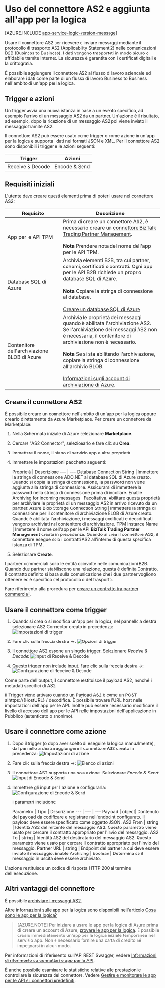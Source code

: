 <properties 
   pageTitle="Uso del connettore AS2 nelle app per la logica | Microsoft Azure App Service" 
   description="Come creare e configurare l'app per le API o il connettore AS2 e usarlo in un'app per la logica in Azure App Service" 
   services="logic-apps" 
   documentationCenter=".net,nodejs,java" 
   authors="rajeshramabathiran" 
   manager="erikre" 
   editor=""/>

<tags
   ms.service="logic-apps"
   ms.devlang="multiple"
   ms.topic="article"
   ms.tgt_pltfrm="na"
   ms.workload="integration" 
   ms.date="04/20/2016"
   ms.author="rajram"/>

# Uso del connettore AS2 e aggiunta all'app per la logica

[AZURE.INCLUDE [app-service-logic-version-message](../../includes/app-service-logic-version-message.md)]

Usare il connettore AS2 per ricevere e inviare messaggi mediante il protocollo di trasporto AS2 (Applicability Statement 2) nelle comunicazioni B2B (Business to Business). I dati vengono trasportati in modo sicuro e affidabile tramite Internet. La sicurezza è garantita con i certificati digitali e la crittografia.

È possibile aggiungere il connettore AS2 al flusso di lavoro aziendale ed elaborare i dati come parte di un flusso di lavoro Business to Business nell'ambito di un'app per la logica.

## Trigger e azioni
Un trigger avvia una nuova istanza in base a un evento specifico, ad esempio l'arrivo di un messaggio AS2 da un partner. Un'azione è il risultato, ad esempio, dopo la ricezione di un messaggio AS2 poi viene inviato il messaggio tramite AS2.

Il connettore AS2 può essere usato come trigger o come azione in un'app per la logica e supporta i dati nei formati JSON e XML. Per il connettore AS2 sono disponibili i trigger e le azioni seguenti:

Trigger | Azioni
--- | ---
Receive & Decode | Encode & Send

## Requisiti iniziali
L'utente deve creare questi elementi prima di poterli usare nel connettore AS2:

Requisito | Descrizione
--- | ---
App per le API TPM | Prima di creare un connettore AS2, è necessario creare un [connettore BizTalk Trading Partner Management][1]. <br/><br/>**Nota** Prendere nota del nome dell'app per le API TPM. 
Database SQL di Azure | Archivia elementi B2B, tra cui partner, schemi, certificati e contratti. Ogni app per le API B2B richiede un proprio database SQL di Azure. <br/><br/>**Nota** Copiare la stringa di connessione al database.<br/><br/>[Creare un database SQL di Azure](../sql-database/sql-database-get-started.md)
Contenitore dell'archiviazione BLOB di Azure | Archivia le proprietà dei messaggi quando è abilitata l'archiviazione AS2. Se l'archiviazione dei messaggi AS2 non è necessaria, il contenitore di archiviazione non è necessario. <br/><br/>**Nota** Se si sta abilitando l'archiviazione, copiare la stringa di connessione all'archivio BLOB.<br/><br/>[Informazioni sugli account di archiviazione di Azure](../storage/storage-create-storage-account.md).

## Creare il connettore AS2

È possibile creare un connettore nell'ambito di un'app per la logica oppure crearlo direttamente da Azure Marketplace. Per creare un connettore da Marketplace:

1. Nella Schermata iniziale di Azure selezionare **Marketplace**.
2. Cercare "AS2 Connector", selezionarlo e fare clic su **Crea**.
3. Immettere il nome, il piano di servizio app e altre proprietà.
4. Immettere le impostazioni pacchetto seguenti:

	Proprietà | Descrizione
--- | --- 
Database Connection String | Immettere la stringa di connessione ADO.NET al database SQL di Azure creato. Quando si copia la stringa di connessione, la password non viene aggiunta alla stringa di connessione. Assicurarsi di immettere la password nella stringa di connessione prima di incollare.
Enable Archiving for incoming messages | Facoltativa. Abilitare questa proprietà per archiviare le proprietà di un messaggio AS2 in arrivo ricevuto da un partner. 
Azure Blob Storage Connection String | Immettere la stringa di connessione per il contenitore di archiviazione BLOB di Azure creato. Quando è abilitata l'archiviazione, i messaggi codificati e decodificati vengono archiviati nel contenitore di archiviazione.
TPM Instance Name | Immettere il nome dell'app per le API **BizTalk Trading Partner Management** creata in precedenza. Quando si crea il connettore AS2, il connettore esegue solo i contratti AS2 all'interno di questa specifica istanza di TPM.

5. Selezionare **Create**.

I partner commerciali sono le entità coinvolte nelle comunicazioni B2B. Quando due partner stabiliscono una relazione, questa è definita Contratto. Il contratto definito si basa sulla comunicazione che i due partner vogliono ottenere ed è specifico del protocollo o del trasporto.

Fare riferimento alla procedura per [creare un contratto tra partner commerciali][2].

## Usare il connettore come trigger

1. Quando si crea o si modifica un'app per la logica, nel pannello a destra selezionare AS2 Connector creato in precedenza: ![Impostazioni di trigger][3]

2. Fare clic sulla freccia destra →: ![Opzioni di trigger][4]

3. Il connettore AS2 espone un singolo trigger. Selezionare *Receive & Decode*: ![Input di Receive & Decode][5]

4. Questo trigger non include input. Fare clic sulla freccia destra →: ![Configurazione di Receive & Decode][6]

Come parte dell'output, il connettore restituisce il payload AS2, nonché i metadati specifici di AS2.

Il Trigger viene attivato quando un Payload AS2 è come un POST alhttps://{HostURL} / decodifica. È possibile trovare l'URL host nelle impostazioni dell'app per le API. Inoltre può essere necessario modificare il livello di accesso dell'app per le API nelle impostazioni dell'applicazione in Pubblico (autenticato o anonimo).

## Usare il connettore come azione
1. Dopo il trigger (o dopo aver scelto di eseguire la logica manualmente), dal pannello a destra aggiungere il connettore AS2 creato in precedenza: ![Impostazioni di azione][7]

2. Fare clic sulla freccia destra →: ![Elenco di azioni][8]

3. Il connettore AS2 supporta una sola azione. Selezionare *Encode & Send*: ![Input di Encode & Send][9]

4. Immettere gli input per l'azione e configurarla: ![Configurazione di Encode & Send][10]

	I parametri includono:

	Parametro | Tipo | Descrizione
--- | --- | ---
Payload | object| Contenuto del payload da codificare e registrare nell'endpoint configurato. Il payload deve essere specificato come oggetto JSON.
AS2 From | string | Identità AS2 del mittente del messaggio AS2. Questo parametro viene usato per cercare il contratto appropriato per l'invio del messaggio.
AS2 To | string | Identità AS2 del destinatario del messaggio AS2. Questo parametro viene usato per cercare il contratto appropriato per l'invio del messaggio.
Partner URL | string | Endpoint del partner a cui deve essere inviato il messaggio.
Enable Archiving | boolean | Determina se il messaggio in uscita deve essere archiviato.

L'azione restituisce un codice di risposta HTTP 200 al termine dell'esecuzione.

## Altri vantaggi del connettore
È possibile [archiviare i messaggi AS2](app-service-logic-archive-as2-messages.md).

Altre informazioni sulle app per la logica sono disponibili nell'articolo [Cosa sono le app per la logica?](app-service-logic-what-are-logic-apps.md)

>[AZURE.NOTE] Per iniziare a usare le app per la logica di Azure prima di creare un account di Azure, [provare le app per la logica](https://tryappservice.azure.com/?appservice=logic). È possibile creare immediatamente un'app per la logica iniziale temporanea nel servizio app. Non è necessario fornire una carta di credito né impegnarsi in alcun modo.

Per informazioni di riferimento sull'API REST Swagger, vedere [Informazioni di riferimento su connettori e app per le API](http://go.microsoft.com/fwlink/p/?LinkId=529766).

È anche possibile esaminare le statistiche relative alle prestazioni e controllare la sicurezza del connettore. Vedere [Gestire e monitorare le app per le API e i connettori predefiniti](app-service-logic-monitor-your-connectors.md).

<!--References -->
[1]: app-service-logic-connector-tpm.md
[2]: app-service-logic-create-a-trading-partner-agreement.md
[3]: ./media/app-service-logic-connector-as2/TriggerSettings.PNG
[4]: ./media/app-service-logic-connector-as2/TriggerOptions.PNG
[5]: ./media/app-service-logic-connector-as2/ReceiveAndDecodeInput.PNG
[6]: ./media/app-service-logic-connector-as2/ReceiveAndDecodeConfigured.PNG
[7]: ./media/app-service-logic-connector-as2/ActionSettings.PNG
[8]: ./media/app-service-logic-connector-as2/ListOfActions.PNG
[9]: ./media/app-service-logic-connector-as2/EncodeAndSendInput.PNG
[10]: ./media/app-service-logic-connector-as2/EncodeAndSendConfigured.PNG

<!---HONumber=AcomDC_0803_2016-->
